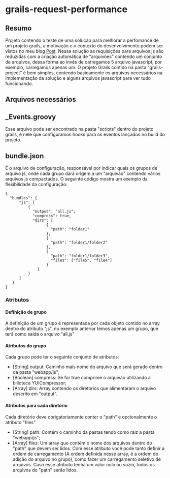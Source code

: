grails-request-performance
==========================

Resumo
------
Projeto contendo o teste de uma solução para melhorar a perfomance de um projeto grails,
a motivação e o contexto do desenvolvimento podem ser vistos no meu blog [Post](jhenrique.me/test).
Nessa solução as requisições para arquivos js são reduzidas com a criação automática de "arquivões" contendo
um conjunto de arquivos, dessa forma ao invés de carregamos 5 arquivo javascript, por exemplo, carregamos
apenas um.
O projeto Grails contido na pasta "grails-project" é bem simples, contendo basicamente os arquivos necessários na implementação
da solução e alguns arquivos javascript para ver tudo funcionando.

Arquivos necessários
--------------------

## _Events.groovy
Esse arquivo pode ser encontrado na pasta "scripts" dentro do projeto grails, é nele que configuramos hooks
para os eventos lançados no build do projeto.

## bundle.json
É o arquivo de configuração, responsável por indicar quais os grupos de arquivo js, onde cada grupo dará
origem a um "arquivão" contendo vários arquivos js compactados.
O seguinte código mostra um exemplo da flexibilidade da configuração:

    {
      "bundles": {
          "js": [
              {
                "output": "all.js",
                "compress": true,
                "dirs": [
                      {
                        "path": "folder1"
                      },
                      {	
                        "path": "folder1/folder2"
                      },
                      {
                        "path": "folder1/folder3",
                        "files": ["file5", "file4"]
                      }
                  ]
              }
          ]	
       }
    }
    
### Atributos

#### Definição de grupo
A definição de um grupo é representada por cada objeto contido no array dentro do atributo "js", no exemplo
anterior temos apenas um grupo, que terá como saída o arquivo "all.js"

#### Atributos do grupo
Cada grupo pode ter o seguinte conjunto de atributos:

+ [String] output: Caminho mais nome do arquivo que será gerado dentro da pasta "webapp/js";
+ [Boolean] compress: Se for true comprime o arquivão utilizando a bilioteca YUICompressor;
+ [Array] dirs: Array contendo os diretórios que alimentaram o arquivo descrito em "output".

#### Atributos para cada diretório
Cada diretório deve obrigatoriamente conter o "path" e opcionalmente o atributo "files"

+ [String] path: Contém o caminho da pastas tendo como raiz a pasta "webapp/js";
+ [Array] files: Um array que contém o nome dos arquivos dentro do "path" que devem ser lidos. Com esse atributo você pode tanto definir a ordem de carregamento (A ordem definida nesse array, é a ordem de adição do arquivo no grupo), como fazer um carregamento seletivo de arquivos. Caso esse atributo tenha um valor nulo ou vazio, todos os arquivos do "path" serão lidos.
